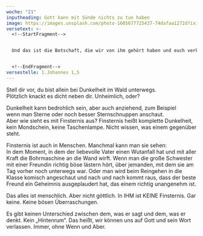 ```yaml
---
woche: "21"
inputheading: Gott kann mit Sünde nichts zu tun haben
image: https://images.unsplash.com/photo-1605677725437-74dafaa1272d?ixid=MXwxMjA3fDB8MHxwaG90by1wYWdlfHx8fGVufDB8fHw%3D&ixlib=rb-1.2.1&auto=format&fit=crop&w=1329&q=80
versetext: >-
  <!--StartFragment-->


  Und das ist die Botschaft, die wir von ihm gehört haben und euch verkündigen: Gott ist Licht, und in ihm ist keine Finsternis.


  <!--EndFragment-->
versestelle: 1.Johannes 1,5
---
```

<!--StartFragment-->

Stell dir vor, du bist allein bei Dunkelheit im Wald unterwegs.\
Plötzlich knackt es dicht neben dir. Unheimlich, oder?

Dunkelheit kann bedrohlich sein, aber auch anziehend, zum Beispiel\
wenn man Sterne oder noch besser Sternschnuppen anschaut.\
Aber wie sieht es mit Finsternis aus? Finsternis heißt komplette Dunkelheit, kein Mondschein, keine Taschenlampe. Nicht wissen, was einem gegenüber steht.

Finsternis ist auch in Menschen. Manchmal kann man sie sehen:\
In dem Moment, in dem der liebevolle Vater einen Wutanfall hat und mit aller Kraft die Bohrmaschine an die Wand wirft. Wenn man die große Schwester mit einer Freundin richtig böse lästern hört, über jemanden, mit dem sie am Tag vorher noch unterwegs war. Oder man wird beim Reingehen in die Klasse komisch angeschaut und nach und nach kommt raus, dass der beste Freund ein Geheimnis ausgeplaudert hat, das einem richtig unangenehm ist.

Das alles ist menschlich. Aber nicht göttlich. In IHM ist KEINE Finsternis. Gar keine. Keine bösen Überraschungen.

Es gibt keinen Unterschied zwischen dem, was er sagt und dem, was er denkt. Kein „Hintenrum“. Das heißt, wir können uns auf Gott und sein Wort verlassen. Immer, ohne Wenn und Aber.

<!--EndFragment-->